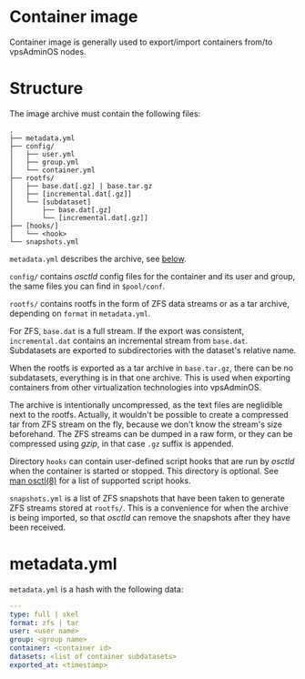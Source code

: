 # Container image
Container image is generally used to export/import containers from/to
vpsAdminOS nodes.

# Structure
The image archive must contain the following files:

    .
    ├── metadata.yml
    ├── config/
    │   ├── user.yml
    │   ├── group.yml
    │   └── container.yml
    ├── rootfs/
    │   ├── base.dat[.gz] | base.tar.gz
    │   ├── [incremental.dat[.gz]]
    │   └── [subdataset]
    │       ├── base.dat[.gz]
    │       └── [incremental.dat[.gz]]
    ├── [hooks/]
    │   └── <hook>
    └── snapshots.yml

`metadata.yml` describes the archive, see [below](#metadatayml).

`config/` contains *osctld* config files for the container and its user and group,
the same files you can find in `$pool/conf`.

`rootfs/` contains rootfs in the form of ZFS data streams or as a tar archive,
depending on `format` in `metadata.yml`.

For ZFS, `base.dat` is a full stream. If the export was consistent,
`incremental.dat` contains an incremental stream from `base.dat`. Subdatasets
are exported to subdirectories with the dataset's relative name.

When the rootfs is exported as a tar archive in `base.tar.gz`, there can be no
subdatasets, everything is in that one archive. This is used when exporting
containers from other virtualization technologies into vpsAdminOS.

The archive is intentionally uncompressed, as the text files are neglidible
next to the rootfs. Actually, it wouldn't be possible to create a compressed tar
from ZFS stream on the fly, because we don't know the stream's size beforehand.
The ZFS streams can be dumped in a raw form, or they can be compressed using
*gzip*, in that case `.gz` suffix is appended.

Directory `hooks` can contain user-defined script hooks that are run by *osctld*
when the container is started or stopped. This directory is optional. See
[man osctl(8)](https://man.vpsadminos.org/osctl/man8/osctl.8.html#script-hooks)
for a list of supported script hooks.

`snapshots.yml` is a list of ZFS snapshots that have been taken to generate
ZFS streams stored at `rootfs/`. This is a convenience for when the archive
is being imported, so that *osctld* can remove the snapshots after they have
been received.

# metadata.yml
`metadata.yml` is a hash with the following data:

```yaml
---
type: full | skel
format: zfs | tar
user: <user name>
group: <group name>
container: <container id>
datasets: <list of container subdatasets>
exported_at: <timestamp>
```
